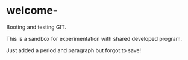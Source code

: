 # welcome-
Booting and testing GIT.

This is a sandbox for experimentation with shared developed program.

Just added a period and paragraph but forgot to save! 
